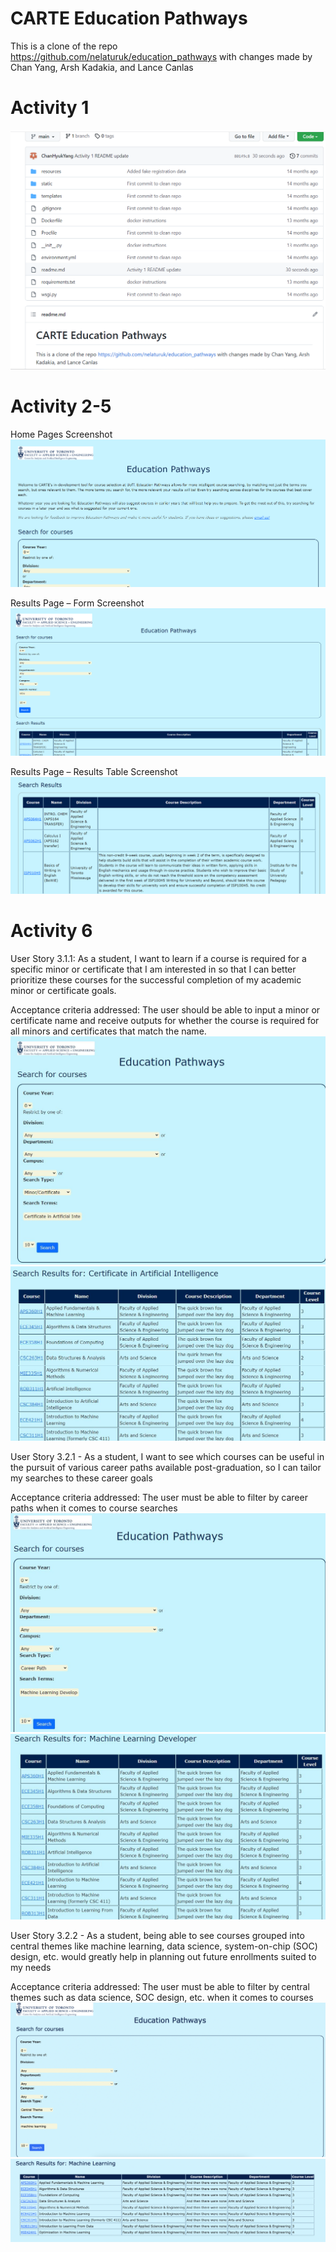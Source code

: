 # CARTE Education Pathways

This is a clone of the repo https://github.com/nelaturuk/education_pathways with changes made by Chan Yang, Arsh Kadakia, and Lance Canlas

# Activity 1
![](labimages/lab5img1.png)

# Activity 2-5
Home Pages Screenshot
![](labimages/lab5img2.png)

Results Page – Form Screenshot
![](labimages/lab5img3.png)

Results Page – Results Table Screenshot
![](labimages/lab5img4.png)

# Activity 6
User Story 3.1.1: As a student, I want to learn if a course is required for a specific minor or certificate that I am interested in so that I can better prioritize these courses for the successful completion of my academic minor or certificate goals.

Acceptance criteria addressed: The user should be able to input a minor or certificate name and receive outputs for whether the course is required for all minors and certificates that match the name. 
![](labimages/lab5img5US3.1.1-1.png)
![](labimages/Lab5img5US3.1.1-2.png)


User Story 3.2.1 - As a student, I want to see which courses can be useful in the pursuit of various career paths available post-graduation, so I can tailor my searches to these career goals

Acceptance criteria addressed: The user must be able to filter by career paths when it comes to course searches 
![](labimages/lab5img5US3.2.1-1.png)
![](labimages/lab5img5US3.2.1-2.png)


User Story 3.2.2 - As a student, being able to see courses grouped into central themes like machine learning, data science, system-on-chip (SOC) design, etc. would greatly help in planning out future enrollments suited to my needs

Acceptance criteria addressed: The user must be able to filter by central themes such as data science, SOC design, etc. when it comes to courses 
![](labimages/lab5img5US3.2.2-1.png)
![](labimages/lab5img5US3.2.2-2.png)


